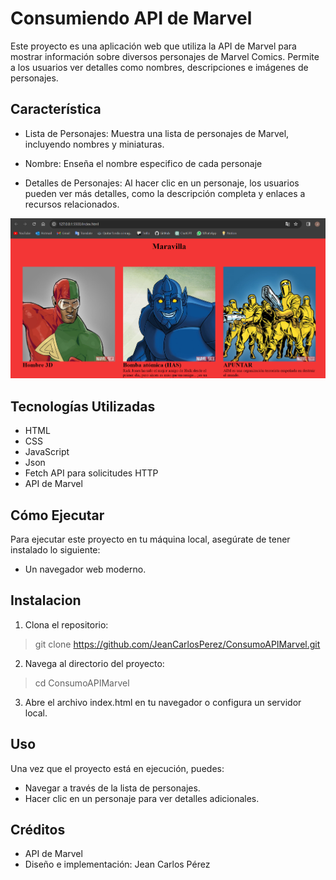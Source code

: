 # Consumiendo API de Marvel
Este proyecto es una aplicación web que utiliza la API de Marvel para mostrar información sobre diversos personajes de Marvel Comics. Permite a los usuarios ver detalles como nombres, descripciones e imágenes de personajes.
## Característica
- Lista de Personajes: Muestra una lista de personajes de Marvel, incluyendo nombres y miniaturas.

- Nombre: Enseña el nombre especifico de cada personaje

- Detalles de Personajes: Al hacer clic en un personaje, los usuarios pueden ver más detalles, como la descripción completa y enlaces a recursos relacionados.

![Fondo de primera pagina](https://github.com/JeanCarlosPerez/ConsumoAPIMarvel/blob/main/Fondo.png?raw=true)

## Tecnologías Utilizadas 

- HTML
- CSS
- JavaScript
- Json
- Fetch API para solicitudes HTTP
- API de Marvel

## Cómo Ejecutar

Para ejecutar este proyecto en tu máquina local, asegúrate de tener instalado lo siguiente:

- Un navegador web moderno.

## Instalacion

1. Clona el repositorio:

> git clone https://github.com/JeanCarlosPerez/ConsumoAPIMarvel.git

2. Navega al directorio del proyecto:

> cd ConsumoAPIMarvel

3. Abre el archivo index.html en tu navegador o configura un servidor local.

## Uso

Una vez que el proyecto está en ejecución, puedes:

- Navegar a través de la lista de personajes.
- Hacer clic en un personaje para ver detalles adicionales.

## Créditos

- API de Marvel
- Diseño e implementación: Jean Carlos Pérez
